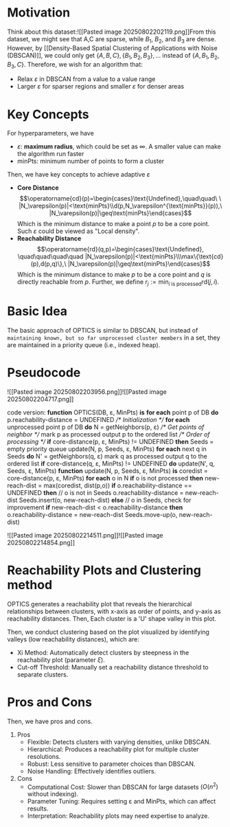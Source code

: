 
# Motivation

Think about this dataset:![[Pasted image 20250802202119.png]]From this dataset, we might see that A,C are sparse, while $B_1$, $B_2$, and $B_3$ are dense. However, by [[Density-Based Spatial Clustering of Applications with Noise (DBSCAN)]], we could only get $\{A,B,C\},\{B_1,B_2,B_3\},...$ instead of $\{A,B_1,B_2,B_3,C\}$. Therefore, we wish for an algorithm that:
- Relax $\varepsilon$ in DBSCAN from a value to a value range
- Larger $\varepsilon$ for sparser regions and smaller $\varepsilon$ for denser areas

# Key Concepts

For hyperparameters, we have
- $\varepsilon$: **maximum radius**, which could be set as $\infty$. A smaller value can make the algorithm run faster
- $\text{minPts}$: minimum number of points to form a cluster

Then, we have key concepts to achieve adaptive $\varepsilon$
- **Core Distance**$$\operatorname{cd}(p)=\begin{cases}\text{Undefined},\quad\quad\ \ |N_\varepsilon(p)|<\text{minPts}\\d(p,N_\varepsilon^{\text{minPts}}(p)),\ |N_\varepsilon(p)|\geq\text{minPts}\end{cases}$$Which is the minimum distance to make a point $p$ to be a core point. Such $\varepsilon$ could be viewed as "Local density".
- **Reachability Distance**$$\operatorname{rd}(q,p)=\begin{cases}\text{Undefined}, \quad\quad\quad\quad |N_\varepsilon(p)|<\text{minPts}\\\max\{\text{cd}(p),d(p,q)\},\ |N_\varepsilon(p)|\geq\text{minPts}\end{cases}$$Which is the minimum distance to make $p$ to be a core point and $q$ is directly reachable from $p$. Further, we define $r_j:=\min_{i\text{ is processed}}\text{rd}(j,i)$.

# Basic Idea

The basic approach of OPTICS is similar to DBSCAN, but instead of `maintaining known, but so far unprocessed cluster members` in a set, they are maintained in a priority queue (i.e., indexed heap).

# Pseudocode



![[Pasted image 20250802203956.png]]![[Pasted image 20250802204717.png]]

code version:
**function** OPTICS(DB, ε, MinPts) **is**
    **for each** point p of DB **do**
        p.reachability-distance = UNDEFINED                   _/* Initialization */_
    **for each** unprocessed point p of DB **do**
        N = getNeighbors(p, ε)                                  _/* Get points of neighbor */_
        mark p as processed
        output p to the ordered list                               _/* Order of processing */_
        **if** core-distance(p, ε, MinPts) != UNDEFINED **then**
            Seeds = empty priority queue
            update(N, p, Seeds, ε, MinPts)
            **for each** next q in Seeds **do**
                N' = getNeighbors(q, ε)
                mark q as processed
                output q to the ordered list
                **if** core-distance(q, ε, MinPts) != UNDEFINED **do**
                    update(N', q, Seeds, ε, MinPts)
**function** update(N, p, Seeds, ε, MinPts) **is**
    coredist = core-distance(p, ε, MinPts)
    **for each** o in N
        **if** o is not processed **then**
            new-reach-dist = max(coredist, dist(p,o))
            **if** o.reachability-distance == UNDEFINED **then** // o is not in Seeds
                o.reachability-distance = new-reach-dist
                Seeds.insert(o, new-reach-dist)
            **else**               // o in Seeds, check for improvement
                **if** new-reach-dist < o.reachability-distance **then**
                    o.reachability-distance = new-reach-dist
                    Seeds.move-up(o, new-reach-dist)

![[Pasted image 20250802214511.png]]![[Pasted image 20250802214854.png]]

# Reachability Plots and Clustering method

OPTICS generates a reachability plot that reveals the hierarchical relationships between clusters, with x-axis as order of points, and y-axis as reachability distances. Then, Each cluster is a 'U' shape valley in this plot.

Then, we conduct clustering based on the plot visualized by identifying valleys (low reachability distances), which are:
- Xi Method: Automatically detect clusters by steepness in the reachability plot (parameter $\xi$).
- Cut-off Threshold: Manually set a reachability distance threshold to separate clusters.

# Pros and Cons

Then, we have pros and cons.
1. Pros
	- Flexible: Detects clusters with varying densities, unlike DBSCAN.
	- Hierarchical: Produces a reachability plot for multiple cluster resolutions.
	- Robust: Less sensitive to parameter choices than DBSCAN.
	- Noise Handling: Effectively identifies outliers.
2. Cons
	- Computational Cost: Slower than DBSCAN for large datasets $(O(n^{2})$ without indexing).
	- Parameter Tuning: Requires setting ε and MinPts, which can affect results.
	- Interpretation: Reachability plots may need expertise to analyze.